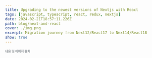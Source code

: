 ```yaml
---
title: Upgrading to the newest versions of Nextjs with React
tags: [javascript, typescript, react, redux, nextjs]
date: 2024-02-21T18:57:11.226Z
path: blog/next-and-react
cover: ./img.png
excerpt: Migration journey from Next12/React17 to Next14/React18
show: true
---
```


<div style="font-size:10px;color:#8b9196;word-break: break-all"><b>내용 및 이미지 출처</b><br/>
</div>
